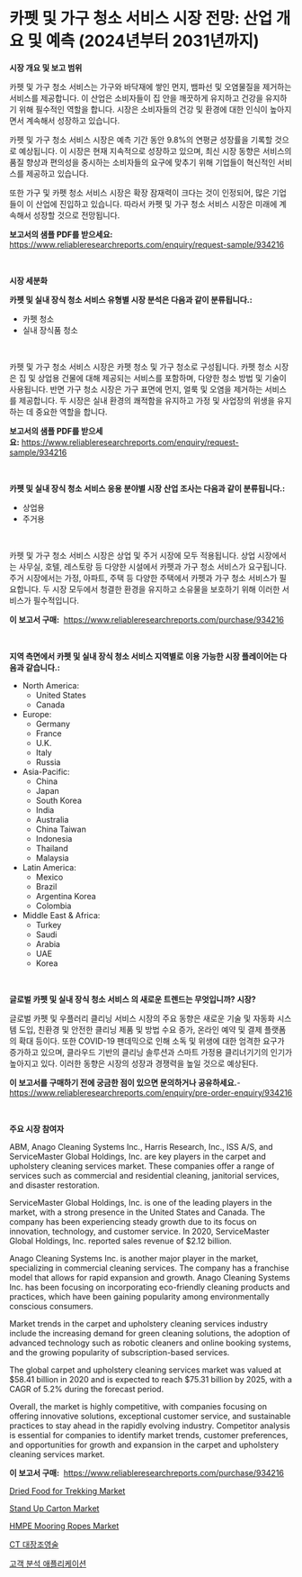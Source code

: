 <p><h1>카펫 및 가구 청소 서비스 시장 전망: 산업 개요 및 예측 (2024년부터 2031년까지)</h1></p><p><strong>시장 개요 및 보고 범위</strong></p>
<p><p>카펫 및 가구 청소 서비스는 가구와 바닥재에 쌓인 먼지, 뱀파선 및 오염물질을 제거하는 서비스를 제공합니다. 이 산업은 소비자들이 집 안을 깨끗하게 유지하고 건강을 유지하기 위해 필수적인 역할을 합니다. 시장은 소비자들의 건강 및 환경에 대한 인식이 높아지면서 계속해서 성장하고 있습니다.</p><p>카펫 및 가구 청소 서비스 시장은 예측 기간 동안 9.8%의 연평균 성장률을 기록할 것으로 예상됩니다. 이 시장은 현재 지속적으로 성장하고 있으며, 최신 시장 동향은 서비스의 품질 향상과 편의성을 중시하는 소비자들의 요구에 맞추기 위해 기업들이 혁신적인 서비스를 제공하고 있습니다.</p><p>또한 가구 및 카펫 청소 서비스 시장은 확장 잠재력이 크다는 것이 인정되어, 많은 기업들이 이 산업에 진입하고 있습니다. 따라서 카펫 및 가구 청소 서비스 시장은 미래에 계속해서 성장할 것으로 전망됩니다.</p></p>
<p><strong>보고서의 샘플 PDF를 받으세요:</strong> <a href="https://www.reliableresearchreports.com/enquiry/request-sample/934216">https://www.reliableresearchreports.com/enquiry/request-sample/934216</a></p>
<p>&nbsp;</p>
<p><strong>시장 세분화</strong></p>
<p><strong>카펫 및 실내 장식 청소 서비스 유형별 시장 분석은 다음과 같이 분류됩니다.:</strong></p>
<p><ul><li>카펫 청소</li><li>실내 장식품 청소</li></ul></p>
<p>&nbsp;</p>
<p><p>카펫 및 가구 청소 서비스 시장은 카펫 청소 및 가구 청소로 구성됩니다. 카펫 청소 시장은 집 및 상업용 건물에 대해 제공되는 서비스를 포함하며, 다양한 청소 방법 및 기술이 사용됩니다. 반면 가구 청소 시장은 가구 표면에 먼지, 얼룩 및 오염을 제거하는 서비스를 제공합니다. 두 시장은 실내 환경의 쾌적함을 유지하고 가정 및 사업장의 위생을 유지하는 데 중요한 역할을 합니다.</p></p>
<p><strong>보고서의 샘플 PDF를 받으세요:</strong>&nbsp;<a href="https://www.reliableresearchreports.com/enquiry/request-sample/934216">https://www.reliableresearchreports.com/enquiry/request-sample/934216</a></p>
<p>&nbsp;</p>
<p><strong> 카펫 및 실내 장식 청소 서비스 응용 분야별 시장 산업 조사는 다음과 같이 분류됩니다.:</strong></p>
<p><ul><li>상업용</li><li>주거용</li></ul></p>
<p>&nbsp;</p>
<p><p>카펫 및 가구 청소 서비스 시장은 상업 및 주거 시장에 모두 적용됩니다. 상업 시장에서는 사무실, 호텔, 레스토랑 등 다양한 시설에서 카펫과 가구 청소 서비스가 요구됩니다. 주거 시장에서는 가정, 아파트, 주택 등 다양한 주택에서 카펫과 가구 청소 서비스가 필요합니다. 두 시장 모두에서 청결한 환경을 유지하고 소유물을 보호하기 위해 이러한 서비스가 필수적입니다.</p></p>
<p><strong>이 보고서 구매:</strong>&nbsp; <a href="https://www.reliableresearchreports.com/purchase/934216">https://www.reliableresearchreports.com/purchase/934216</a></p>
<p>&nbsp;</p>
<p><strong>지역 측면에서 카펫 및 실내 장식 청소 서비스 지역별로 이용 가능한 시장 플레이어는 다음과 같습니다.:</strong></p>
<p><ul>
    <li>
        North America:
        <ul>
            <li>United States</li>
            <li>Canada</li>
        </ul>
    </li>
    <li>
        Europe:
        <ul>
            <li>Germany</li>
            <li>France</li>
            <li>U.K.</li>
            <li>Italy</li>
            <li>Russia</li>
        </ul>
    </li>
    <li>
        Asia-Pacific:
        <ul>
            <li>China</li>
            <li>Japan</li>
            <li>South Korea</li>
            <li>India</li>
            <li>Australia</li>
            <li>China Taiwan</li>
            <li>Indonesia</li>
            <li>Thailand</li>
            <li>Malaysia</li>
        </ul>
    </li>
    <li>
        Latin America:
        <ul>
            <li>Mexico</li>
            <li>Brazil</li>
            <li>Argentina Korea</li>
            <li>Colombia</li>
        </ul>
    </li>
    <li>
        Middle East & Africa:
        <ul>
            <li>Turkey</li>
            <li>Saudi</li>
            <li>Arabia</li>
            <li>UAE</li>
            <li>Korea</li>
        </ul>
    </li>
    </ul></p>
<p>&nbsp;</p>
<p><strong>글로벌 카펫 및 실내 장식 청소 서비스 의 새로운 트렌드는 무엇입니까? 시장?</strong></p>
<p><p>글로벌 카펫 및 ​​우플러리 클리닝 서비스 시장의 주요 동향은 새로운 기술 및 자동화 시스템 도입, 친환경 및 안전한 클리닝 제품 및 방법 수요 증가, 온라인 예약 및 결제 플랫폼의 확대 등이다. 또한 COVID-19 팬데믹으로 인해 소독 및 위생에 대한 엄격한 요구가 증가하고 있으며, 클라우드 기반의 클리닝 솔루션과 스마트 가정용 클리너기기의 인기가 높아지고 있다. 이러한 동향은 시장의 성장과 경쟁력을 높일 것으로 예상된다.</p></p>
<p><strong>이 보고서를 구매하기 전에 궁금한 점이 있으면 문의하거나 공유하세요.</strong>- <a href="https://www.reliableresearchreports.com/enquiry/pre-order-enquiry/934216">https://www.reliableresearchreports.com/enquiry/pre-order-enquiry/934216</a></p>
<p>&nbsp;</p>
<p><strong>주요 시장 참여자</strong></p>
<p><p>ABM, Anago Cleaning Systems Inc., Harris Research, Inc., ISS A/S, and ServiceMaster Global Holdings, Inc. are key players in the carpet and upholstery cleaning services market. These companies offer a range of services such as commercial and residential cleaning, janitorial services, and disaster restoration.</p><p>ServiceMaster Global Holdings, Inc. is one of the leading players in the market, with a strong presence in the United States and Canada. The company has been experiencing steady growth due to its focus on innovation, technology, and customer service. In 2020, ServiceMaster Global Holdings, Inc. reported sales revenue of $2.12 billion.</p><p>Anago Cleaning Systems Inc. is another major player in the market, specializing in commercial cleaning services. The company has a franchise model that allows for rapid expansion and growth. Anago Cleaning Systems Inc. has been focusing on incorporating eco-friendly cleaning products and practices, which have been gaining popularity among environmentally conscious consumers.</p><p>Market trends in the carpet and upholstery cleaning services industry include the increasing demand for green cleaning solutions, the adoption of advanced technology such as robotic cleaners and online booking systems, and the growing popularity of subscription-based services.</p><p>The global carpet and upholstery cleaning services market was valued at $58.41 billion in 2020 and is expected to reach $75.31 billion by 2025, with a CAGR of 5.2% during the forecast period.</p><p>Overall, the market is highly competitive, with companies focusing on offering innovative solutions, exceptional customer service, and sustainable practices to stay ahead in the rapidly evolving industry. Competitor analysis is essential for companies to identify market trends, customer preferences, and opportunities for growth and expansion in the carpet and upholstery cleaning services market.</p></p>
<p><strong>이 보고서 구매:</strong>&nbsp;&nbsp;<a href="https://www.reliableresearchreports.com/purchase/934216">https://www.reliableresearchreports.com/purchase/934216</a></p>
<p><p><a href="https://issuu.com/reportprime-2/docs/dried-food-for-trekking-market-size-2030.pptx">Dried Food for Trekking Market</a></p><p><a href="https://unruly-ladybug-44b.notion.site/Global-Stand-Up-Carton-Market-by-Types-Applications-and-Major-Players-with-Regional-Growth-Rate-A-b637cd4bd3d44f98afb632790379f43f">Stand Up Carton Market</a></p><p><a href="https://github.com/RickHolmes3/Market-Research-Report-List-3/blob/main/hmpe-mooring-ropes-market.md">HMPE Mooring Ropes Market</a></p><p><a href="https://medium.com/@jimmieytrau676766/ct-%EB%8C%80%EC%9E%A5-%EC%A1%B0%EC%98%81%EC%88%A0-%EC%8B%9C%EC%9E%A5%EC%9D%80-%EC%8B%9C%EC%9E%A5-%EC%A0%90%EC%9C%A0%EC%9C%A8-%EA%B7%9C%EB%AA%A8-%EB%B0%8F-2031%EB%85%84%EA%B9%8C%EC%A7%80%EC%9D%98-%EC%98%88%EC%83%81-%EC%98%88%EC%B8%A1%EC%97%90-%EC%B4%88%EC%A0%90%EC%9D%84-%EB%A7%9E%EC%B6%A5%EB%8B%88%EB%8B%A4-a2fc7b1c4e29">CT 대장조영술</a></p><p><a href="https://github.com/vs10l4sfg5c/Market-Research-Report-List-1/blob/main/1943335184371.md">고객 분석 애플리케이션</a></p></p>
